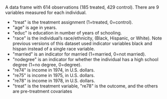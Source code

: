 A data frame with 614 observations (185 treated, 429 control). There are 9 variables measured for
each individual.
- "treat" is the treatment assignment (1=treated, 0=control).
- "age" is age in years.
- "educ" is education in number of years of schooling.
- "race" is the individual’s race/ethnicity, (Black, Hispanic, or White). Note previous versions
of this dataset used indicator variables black and hispan instead of a single race variable.
- "married" is an indicator for married (1=married, 0=not married).
- "nodegree" is an indicator for whether the individual has a high school degree (1=no degree,
0=degree).
- "re74" is income in 1974, in U.S. dollars.
- "re75" is income in 1975, in U.S. dollars.
- "re78" is income in 1978, in U.S. dollars.
- "treat" is the treatment variable, "re78" is the outcome, and the others are pre-treatment covariates
